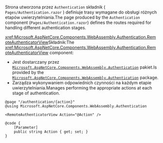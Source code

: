 <span data-ttu-id="91ed1-101">Strona utworzona przez `Authentication` składnik ( `Pages/Authentication.razor` ) definiuje trasy wymagane do obsługi różnych etapów uwierzytelniania.</span><span class="sxs-lookup"><span data-stu-id="91ed1-101">The page produced by the `Authentication` component (`Pages/Authentication.razor`) defines the routes required for handling different authentication stages.</span></span>

<span data-ttu-id="91ed1-102"><xref:Microsoft.AspNetCore.Components.WebAssembly.Authentication.RemoteAuthenticatorView>Składnik:</span><span class="sxs-lookup"><span data-stu-id="91ed1-102">The <xref:Microsoft.AspNetCore.Components.WebAssembly.Authentication.RemoteAuthenticatorView> component:</span></span>

* <span data-ttu-id="91ed1-103">Jest dostarczany przez [`Microsoft.AspNetCore.Components.WebAssembly.Authentication`](https://www.nuget.org/packages/Microsoft.AspNetCore.Components.WebAssembly.Authentication/) pakiet.</span><span class="sxs-lookup"><span data-stu-id="91ed1-103">Is provided by the [`Microsoft.AspNetCore.Components.WebAssembly.Authentication`](https://www.nuget.org/packages/Microsoft.AspNetCore.Components.WebAssembly.Authentication/) package.</span></span>
* <span data-ttu-id="91ed1-104">Zarządza wykonywaniem odpowiednich czynności na każdym etapie uwierzytelniania.</span><span class="sxs-lookup"><span data-stu-id="91ed1-104">Manages performing the appropriate actions at each stage of authentication.</span></span>

```razor
@page "/authentication/{action}"
@using Microsoft.AspNetCore.Components.WebAssembly.Authentication

<RemoteAuthenticatorView Action="@Action" />

@code {
    [Parameter]
    public string Action { get; set; }
}
```
